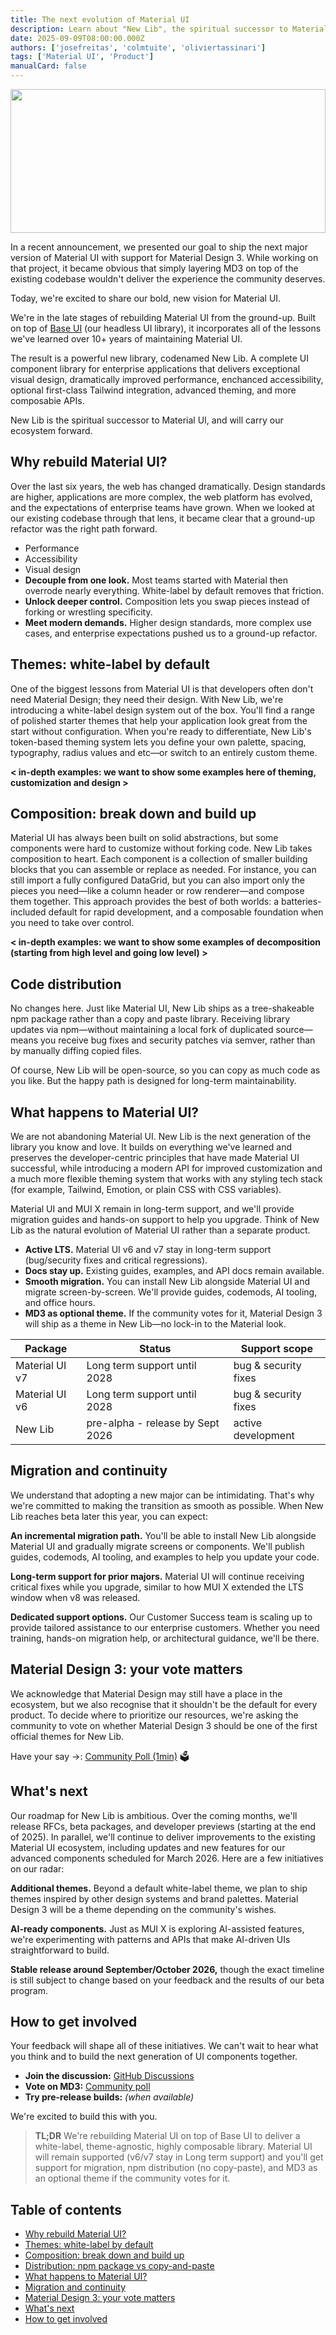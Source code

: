 ```yaml
---
title: The next evolution of Material UI
description: Learn about "New Lib", the spiritual successor to Material UI.
date: 2025-09-09T08:00:00.000Z
authors: ['josefreitas', 'colmtuite', 'oliviertassinari']
tags: ['Material UI', 'Product']
manualCard: false
---
```


<style>
  #blog-responsive-image {
    height: 230px;
    @media (max-width: 600px) {
      height: 167px;
    }
  }
</style>

<a href="https://github.com/newco/New Lib">
  <img
    id="blog-responsive-image"
    src="/static/blog/material-ui-next-summer-2025/intro.png"
    alt=""
    height="2400"
    width="800"
    style="width: 100%; object-fit: cover; object-position: center; border: 0px;"
  />
</a>

In a recent announcement, we presented our goal to ship the next major version of Material UI with support for Material Design 3. While working on that project, it became obvious that simply layering MD3 on top of the existing codebase wouldn't deliver the experience the community deserves.

Today, we're excited to share our bold, new vision for Material UI.

We're in the late stages of rebuilding Material UI from the ground-up. Built on top of [Base UI](https://mui.com/base-ui/) (our headless UI library), it incorporates all of the lessons we've learned over 10+ years of maintaining Material UI.

The result is a powerful new library, codenamed New Lib. A complete UI component library for enterprise applications that delivers exceptional visual design, dramatically improved performance, enchanced accessibility, optional first-class Tailwind integration, advanced theming, and more composabie APIs.

New Lib is the spiritual successor to Material UI, and will carry our ecosystem forward.

## Why rebuild Material UI?

Over the last six years, the web has changed dramatically. Design standards are higher, applications are more complex, the web platform has evolved, and the expectations of enterprise teams have grown. When we looked at our existing codebase through that lens, it became clear that a ground-up refactor was the right path forward.

- Performance
- Accessibility
- Visual design
- **Decouple from one look.** Most teams started with Material then overrode nearly everything. White-label by default removes that friction.
- **Unlock deeper control.** Composition lets you swap pieces instead of forking or wrestling specificity.
- **Meet modern demands.** Higher design standards, more complex use cases, and enterprise expectations pushed us to a ground-up refactor.

## Themes: white-label by default

One of the biggest lessons from Material UI is that developers often don't need Material Design; they need their design. With New Lib, we're introducing a white-label design system out of the box. You'll find a range of polished starter themes that help your application look great from the start without configuration. When you're ready to differentiate, New Lib's token-based theming system lets you define your own palette, spacing, typography, radius values and etc—or switch to an entirely custom theme.

**< in-depth examples: we want to show some examples here of theming, customization and design >**

## Composition: break down and build up

Material UI has always been built on solid abstractions, but some components were hard to customize without forking code. New Lib takes composition to heart. Each component is a collection of smaller building blocks that you can assemble or replace as needed. For instance, you can still import a fully configured DataGrid, but you can also import only the pieces you need—like a column header or row renderer—and compose them together. This approach provides the best of both worlds: a batteries-included default for rapid development, and a composable foundation when you need to take over control.

**< in-depth examples: we want to show some examples of decomposition (starting from high level and going low level) >**

## Code distribution

No changes here. Just like Material UI, New Lib ships as a tree-shakeable npm package rather than a copy and paste library. Receiving library updates via npm—without maintaining a local fork of duplicated source—means you receive bug fixes and security patches via semver, rather than by manually diffing copied files.

Of course, New Lib will be open-source, so you can copy as much code as you like. But the happy path is designed for long-term maintainability.

## What happens to Material UI?

We are not abandoning Material UI. New Lib is the next generation of the library you know and love. It builds on everything we've learned and preserves the developer-centric principles that have made Material UI successful, while introducing a modern API for improved customization and a much more flexible theming system that works with any styling tech stack (for example, Tailwind, Emotion, or plain CSS with CSS variables).

Material UI and MUI X remain in long-term support, and we'll provide migration guides and hands-on support to help you upgrade. Think of New Lib as the natural evolution of Material UI rather than a separate product.

- **Active LTS.** Material UI v6 and v7 stay in long-term support (bug/security fixes and critical regressions).
- **Docs stay up.** Existing guides, examples, and API docs remain available.
- **Smooth migration.** You can install New Lib alongside Material UI and migrate screen-by-screen. We'll provide guides, codemods, AI tooling, and office hours.
- **MD3 as optional theme.** If the community votes for it, Material Design 3 will ship as a theme in New Lib—no lock-in to the Material look.

| Package        | Status                          | Support scope        |
| -------------- | -------------------------------- | -------------------- |
| Material UI v7 | Long term support until 2028     | bug & security fixes |
| Material UI v6 | Long term support until 2028     | bug & security fixes |
| New Lib        | pre-alpha - release by Sept 2026 | active development   |

## Migration and continuity

We understand that adopting a new major can be intimidating. That's why we're committed to making the transition as smooth as possible. When New Lib reaches beta later this year, you can expect:

**An incremental migration path.** You'll be able to install New Lib alongside Material UI and gradually migrate screens or components. We'll publish guides, codemods, AI tooling, and examples to help you update your code.

**Long-term support for prior majors.** Material UI will continue receiving critical fixes while you upgrade, similar to how MUI X extended the LTS window when v8 was released.

**Dedicated support options.** Our Customer Success team is scaling up to provide tailored assistance to our enterprise customers. Whether you need training, hands-on migration help, or architectural guidance, we'll be there.

## Material Design 3: your vote matters

We acknowledge that Material Design may still have a place in the ecosystem, but we also recognise that it shouldn't be the default for every product. To decide where to prioritize our resources, we're asking the community to vote on whether Material Design 3 should be one of the first official themes for New Lib.

Have your say →: [Community Poll (1min)](https://tally.so/r/w8X8Po) 🗳️

## What's next

Our roadmap for New Lib is ambitious. Over the coming months, we'll release RFCs, beta packages, and developer previews (starting at the end of 2025). In parallel, we'll continue to deliver improvements to the existing Material UI ecosystem, including updates and new features for our advanced components scheduled for March 2026. Here are a few initiatives on our radar:

**Additional themes.** Beyond a default white-label theme, we plan to ship themes inspired by other design systems and brand palettes. Material Design 3 will be a theme depending on the community's wishes.

**AI-ready components.** Just as MUI X is exploring AI-assisted features, we're experimenting with patterns and APIs that make AI-driven UIs straightforward to build.

**Stable release around September/October 2026,** though the exact timeline is still subject to change based on your feedback and the results of our beta program.

## How to get involved

Your feedback will shape all of these initiatives. We can't wait to hear what you think and to build the next generation of UI components together.

- **Join the discussion:** [GitHub Discussions](https://github.com/mui/material-ui/discussions)
- **Vote on MD3:** [Community poll](https://tally.so/r/w8X8Po)
- **Try pre-release builds:** _(when available)_

We're excited to build this with you.

> **TL;DR** We're rebuilding Material UI on top of Base UI to deliver a white-label, theme-agnostic, highly composable library. Material UI will remain supported (v6/v7 stay in Long term support) and you'll get support for migration, npm distribution (no copy-paste), and MD3 as an optional theme if the community votes for it.

## Table of contents

- [Why rebuild Material UI?](#why-rebuild-material-ui)
- [Themes: white-label by default](#themes-white-label-by-default)
- [Composition: break down and build up](#composition-break-down-and-build-up)
- [Distribution: npm package vs copy-and-paste](#distribution-npm-package-vs-copy-and-paste)
- [What happens to Material UI?](#what-happens-to-material-ui)
- [Migration and continuity](#migration-and-continuity)
- [Material Design 3: your vote matters](#material-design-3-your-vote-matters)
- [What's next](#whats-next)
- [How to get involved](#how-to-get-involved)
